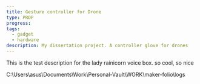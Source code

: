 ```yaml
---
title: Gesture controller for Drone
type: PROP
progress: 
tags:
  - gadget
  - hardware
description: My dissertation project. A controller glove for drones
---
```

This is the test description for the lady rainicorn voice box. so cool, so nice


C:\Users\asus\Documents\Work\Personal-Vault\WORK\maker-folio\logs
